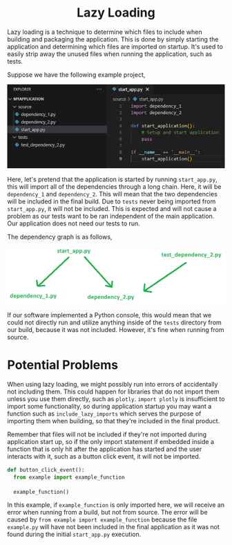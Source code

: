 <div align="center">
  <h1> Lazy Loading </h1>
</div>
Lazy loading is a technique to determine which files to include when building and packaging the application. This is done by simply starting the application and determining which files are imported on startup. It's used to easily strip away the unused files when running the application, such as tests.

Suppose we have the following example project,

![](./images/lazy_loading_1.png)

Here, let's pretend that the application is started by running `start_app.py`, this will import all of the dependencies through a long chain. Here, it will be `dependency_1` and `dependency_2`. This will mean that the two dependencies will be included in the final build.  Due to `tests` never being imported from `start_app.py`, it will not be included. This is expected and will not cause a problem as our tests want to be ran independent of the main application. Our application does not need our tests to run.

The dependency graph is as follows,

![](./images/lazy_loading_2.png)

If our software implemented a Python console, this would mean that we could not directly run and utilize anything inside of the `tests` directory from our build, because it was not included. However, it's fine when running from source.

# Potential Problems

When using lazy loading, we might possibly run into errors of accidentally not including them. This could happen for libraries that do not import them unless you use them directly, such as `plotly`. `import plotly` is insufficient to
import some functionality, so during application startup you may want a function such as `include_lazy_imports` which serves the purpose of importing them when building, so that they're included in the final product.

Remember that files will not be included if they're not imported during application start up, so if the only import statement if embedded inside a function that is only hit after the application has started and the user interacts with it, such as a button click event, it will not be imported.

```Python
def button_click_event():
  from example import example_function

  example_function()
```

In this example, if `example_function` is only imported here, we will receive an error when running from a build, but not from source. The error will be caused by `from example import example_function` because the file `example.py` will have not been included in the final application as it was not found during the initial `start_app.py` execution.
